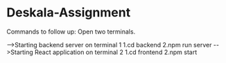 # Deskala-Assignment

Commands to follow up:
Open two terminals.

-->Starting backend server on terminal 1
    1.cd backend
    2.npm run server
-->Starting React application on terminal 2
    1.cd frontend
    2.npm start
